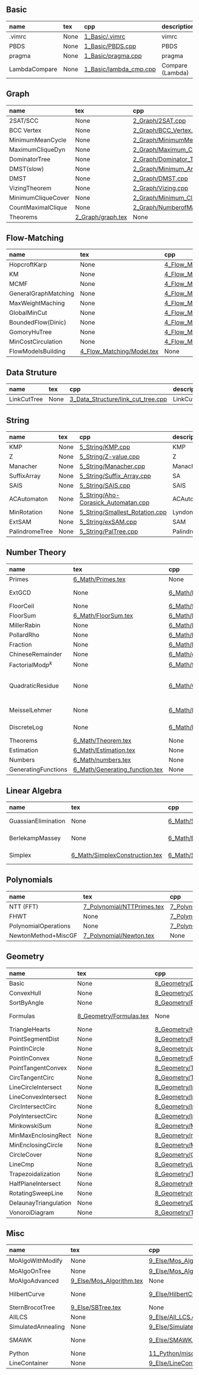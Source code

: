 ## Basic
|name|tex|cpp|description|source|tested|
|:-  |:- |:- |:-         |:-    |:-    |
|.vimrc|None|[1_Basic/.vimrc](1_Basic/.vimrc)|vimrc|LittleCube||
|PBDS|None|[1_Basic/PBDS.cpp](1_Basic/PBDS.cpp)|PBDS|LittleCube||
|pragma|None|[1_Basic/pragma.cpp](1_Basic/pragma.cpp)|pragma|LittleCube||
|LambdaCompare|None|[1_Basic/lambda_cmp.cpp](1_Basic/lambda_cmp.cpp)|Compare (Lambda)|LittleCube||
## Graph
|name|tex|cpp|description|source|tested|
|:-  |:- |:- |:-         |:-    |:-    |
|2SAT/SCC|None|[2_Graph/2SAT.cpp](2_Graph/2SAT.cpp)|SCC|victor.gao?||
|BCC Vertex|None|[2_Graph/BCC_Vertex.cpp](2_Graph/BCC_Vertex.cpp)|BCC|8BQube||
|MinimumMeanCycle|None|[2_Graph/MinimumMeanCycle.cpp](2_Graph/MinimumMeanCycle.cpp)|MinimumMeanCycle|LittleCube||
|MaximumCliqueDyn|None|[2_Graph/Maximum_Clique_Dyn.cpp](2_Graph/Maximum_Clique_Dyn.cpp)|Maximum_Clique_Dyn|8BQube||
|DominatorTree|None|[2_Graph/Dominator_Tree.cpp](2_Graph/Dominator_Tree.cpp)|DominatorTree|8BQube||
|DMST(slow)|None|[2_Graph/Minimum_Arborescence.cpp](2_Graph/Minimum_Arborescence.cpp)|DMST|8BQube||
|DMST|None|[2_Graph/DMST.cpp](2_Graph/DMST.cpp)|DMST|kactl||
|VizingTheorem|None|[2_Graph/Vizing.cpp](2_Graph/Vizing.cpp)|Vizing|LittleCube||
|MinimumCliqueCover|None|[2_Graph/Minimum_Clique_Cover.cpp](2_Graph/Minimum_Clique_Cover.cpp)|MinimumCliqueCover|8BQube||
|CountMaximalClique|None|[2_Graph/NumberofMaximalClique.cpp](2_Graph/NumberofMaximalClique.cpp)|#MaximalClique|8BQube||
|Theorems|[2_Graph/graph.tex](2_Graph/graph.tex)|None|GraphTheorems|8BQube||
## Flow-Matching
|name|tex|cpp|description|source|tested|
|:-  |:- |:- |:-         |:-    |:-    |
|HopcroftKarp|None|[4_Flow_Matching/Hopcroft-Karp.cpp](4_Flow_Matching/Hopcroft-Karp.cpp)|HopcroftKarp|kactl||
|KM|None|[4_Flow_Matching/Kuhn_Munkres.cpp](4_Flow_Matching/Kuhn_Munkres.cpp)|BipartieMatching (weighted)|8BQube||
|MCMF|None|[4_Flow_Matching/MincostMaxflow_dijkstra.cpp](4_Flow_Matching/MincostMaxflow_dijkstra.cpp)|MCMF|8BQube||
|GeneralGraphMatching|None|[4_Flow_Matching/Maximum_Simple_Graph_Matching.cpp](4_Flow_Matching/Maximum_Simple_Graph_Matching.cpp)|SimpleGraphMatching|8BQube||
|MaxWeightMaching|None|[4_Flow_Matching/Maximum_Weight_Matching.cpp](4_Flow_Matching/Maximum_Weight_Matching.cpp)|WeightedGenrealGraphMatching|8BQube||
|GlobalMinCut|None|[4_Flow_Matching/SW-mincut.cpp](4_Flow_Matching/SW-mincut.cpp)|GlobalMinCut|8BQube||
|BoundedFlow(Dinic)|None|[4_Flow_Matching/BoundedFlow.cpp](4_Flow_Matching/BoundedFlow.cpp)|BoundedFlow|8BQube||
|GomoryHuTree|None|[4_Flow_Matching/Gomory_Hu_tree.cpp](4_Flow_Matching/Gomory_Hu_tree.cpp)|GomoryHuTree|8BQube||
|MinCostCirculation|None|[4_Flow_Matching/MinCostCirculation.cpp](4_Flow_Matching/MinCostCirculation.cpp)|MinCostCirculation|8BQube||
|FlowModelsBuilding|[4_Flow_Matching/Model.tex](4_Flow_Matching/Model.tex)|None|BuildingFlowModels|8BQube||
## Data Struture
|name|tex|cpp|description|source|tested|
|:-  |:- |:- |:-         |:-    |:-    |
|LinkCutTree|None|[3_Data_Structure/link_cut_tree.cpp](3_Data_Structure/link_cut_tree.cpp)|LinkCutTree|victor.gao||
## String
|name|tex|cpp|description|source|tested|
|:-  |:- |:- |:-         |:-    |:-    |
|KMP|None|[5_String/KMP.cpp](5_String/KMP.cpp)|KMP|LittleCube||
|Z|None|[5_String/Z-value.cpp](5_String/Z-value.cpp)|Z|LittleCube||
|Manacher|None|[5_String/Manacher.cpp](5_String/Manacher.cpp)|Manacher|LittleCube||
|SuffixArray|None|[5_String/Suffix_Array.cpp](5_String/Suffix_Array.cpp)|SA|LittleCube||
|SAIS|None|[5_String/SAIS.cpp](5_String/SAIS.cpp)|SAIS|8BQube||
|ACAutomaton|None|[5_String/Aho-Corasick_Automatan.cpp](5_String/Aho-Corasick_Automatan.cpp)|ACAutomaton|LittleCube||
|MinRotation|None|[5_String/Smallest_Rotation.cpp](5_String/Smallest_Rotation.cpp)|LyndonFac|LittleCube||
|ExtSAM|None|[5_String/exSAM.cpp](5_String/exSAM.cpp)|SAM|8BQube||
|PalindromeTree|None|[5_String/PalTree.cpp](5_String/PalTree.cpp)|PalindromeTree|8BQube||
## Number Theory
|name|tex|cpp|description|source|tested|
|:-  |:- |:- |:-         |:-    |:-    |
|Primes|[6_Math/Primes.tex](6_Math/Primes.tex)|None|Primes|8BQube||
|ExtGCD|None|[6_Math/ExtGCD.cpp](6_Math/ExtGCD.cpp)|Extended Euclidean Algo|LittleCube||
|FloorCeil|None|[6_Math/floor_ceil.cpp](6_Math/floor_ceil.cpp)|Safe Floor and Ceil|8BQube||
|FloorSum|[6_Math/FloorSum.tex](6_Math/FloorSum.tex)|[6_Math/FloorSum.cpp](6_Math/FloorSum.cpp)|Floor Sum|LittleCube||
|MillerRabin|None|[6_Math/Miller_Rabin.cpp](6_Math/Miller_Rabin.cpp)|MillerRabin|8BQube||
|PollardRho|None|[6_Math/Pollard_Rho.cpp](6_Math/Pollard_Rho.cpp)|PollardRho|8BQube||
|Fraction|None|[6_Math/Fraction.cpp](6_Math/Fraction.cpp)|Fraction|8BQube||
|ChineseRemainder|None|[6_Math/chineseRemainder.cpp](6_Math/chineseRemainder.cpp)|ChineseRemainder|8BQube||
|FactorialMod$p^k$|None|[6_Math/fac_no_p.cpp](6_Math/fac_no_p.cpp)|See Luogu P4720|8BQube||
|QuadraticResidue|None|[6_Math/QuadraticResidue.cpp](6_Math/QuadraticResidue.cpp)|QuadraticResidue $O(\log^2 p)$|LittleCube|Lib-Checker Sqrt Mod|
|MeisselLehmer|None|[6_Math/PiCount.cpp](6_Math/PiCount.cpp)|Count Prime Number|8BQube||
|DiscreteLog|None|[6_Math/DiscreteLog.cpp](6_Math/DiscreteLog.cpp)|Discrete Logarithm|8BQube||
|Theorems|[6_Math/Theorem.tex](6_Math/Theorem.tex)|None|Number Theorems|8BQube||
|Estimation|[6_Math/Estimation.tex](6_Math/Estimation.tex)|None|Estimations|8BQube||
|Numbers|[6_Math/numbers.tex](6_Math/numbers.tex)|None|Some Numbers|8BQube||
|GeneratingFunctions|[6_Math/Generating_function.tex](6_Math/Generating_function.tex)|None|GF Tips|8BQube||
## Linear Algebra
|name|tex|cpp|description|source|tested|
|:-  |:- |:- |:-         |:-    |:-    |
|GuassianElimination|None|[6_Math/Simultaneous_Equations.cpp](6_Math/Simultaneous_Equations.cpp)|Guassian Elimination|8BQube||
|BerlekampMassey|None|[6_Math/Berlekamp-Massey.cpp](6_Math/Berlekamp-Massey.cpp)|Find Linear Recursion|8BQube||
|Simplex|[6_Math/SimplexConstruction.tex](6_Math/SimplexConstruction.tex)|[6_Math/Simplex.cpp](6_Math/Simplex.cpp)|Simplex Method|8BQube & LittleCube|UOJ 179 https://uoj.ac/submission/686996|
## Polynomials
|name|tex|cpp|description|source|tested|
|:-  |:- |:- |:-         |:-    |:-    |
|NTT (FFT)|[7_Polynomial/NTTPrimes.tex](7_Polynomial/NTTPrimes.tex)|[7_Polynomial/NTT.cpp](7_Polynomial/NTT.cpp)|NTT (FFT)|LittleCube||
|FHWT|None|[7_Polynomial/Fast_Walsh_Transform.cpp](7_Polynomial/Fast_Walsh_Transform.cpp)|FHWT|8BQube||
|PolynomialOperations|None|[7_Polynomial/Polynomial_Operation.cpp](7_Polynomial/Polynomial_Operation.cpp)||LittleCube||
|NewtonMethod+MiscGF|[7_Polynomial/Newton.tex](7_Polynomial/Newton.tex)|None||LittleCube||
## Geometry
|name|tex|cpp|description|source|tested|
|:-  |:- |:- |:-         |:-    |:-    |
|Basic|None|[8_Geometry/Default_code.cpp](8_Geometry/Default_code.cpp)|Default|8BQube||
|ConvexHull|None|[8_Geometry/Convex_hull.cpp](8_Geometry/Convex_hull.cpp)||8BQube||
|SortByAngle|None|[8_Geometry/Polar_Angle_Sort.cpp](8_Geometry/Polar_Angle_Sort.cpp)||8BQube||
|Formulas|[8_Geometry/Formulas.tex](8_Geometry/Formulas.tex)|None|Formulas in geometry|8BQube||
|TriangleHearts|None|[8_Geometry/Heart.cpp](8_Geometry/Heart.cpp)||8BQube||
|PointSegmentDist|None|[8_Geometry/PointSegDist.cpp](8_Geometry/PointSegDist.cpp)||8BQube||
|PointInCircle|None|[8_Geometry/point_in_circle.cpp](8_Geometry/point_in_circle.cpp)||8BQube||
|PointInConvex|None|[8_Geometry/PointInConvex.cpp](8_Geometry/PointInConvex.cpp)||8BQube||
|PointTangentConvex|None|[8_Geometry/TangentPointToHull.cpp](8_Geometry/TangentPointToHull.cpp)||8BQube||
|CircTangentCirc|None|[8_Geometry/Tangent_line_of_two_circles.cpp](8_Geometry/Tangent_line_of_two_circles.cpp)||8BQube||
|LineCircleIntersect|None|[8_Geometry/Intersection_of_line_and_circle.cpp](8_Geometry/Intersection_of_line_and_circle.cpp)||8BQube||
|LineConvexIntersect|None|[8_Geometry/Intersection_of_line_and_convex.cpp](8_Geometry/Intersection_of_line_and_convex.cpp)||8BQube||
|CircIntersectCirc|None|[8_Geometry/Intersection_of_two_circles.cpp](8_Geometry/Intersection_of_two_circles.cpp)||8BQube||
|PolyIntersectCirc|None|[8_Geometry/Intersection_of_polygon_and_circle.cpp](8_Geometry/Intersection_of_polygon_and_circle.cpp)||8BQube||
|MinkowskiSum|None|[8_Geometry/Minkowski_Sum.cpp](8_Geometry/Minkowski_Sum.cpp)||8BQube||
|MinMaxEnclosingRect|None|[8_Geometry/minMaxEnclosingRectangle.cpp](8_Geometry/minMaxEnclosingRectangle.cpp)||8BQube||
|MinEnclosingCircle|None|[8_Geometry/Minimum_Enclosing_Circle.cpp](8_Geometry/Minimum_Enclosing_Circle.cpp)||8BQube||
|CircleCover|None|[8_Geometry/CircleCover.cpp](8_Geometry/CircleCover.cpp)||8BQube||
|LineCmp|None|[8_Geometry/LineCmp.cpp](8_Geometry/LineCmp.cpp)||LittleCube||
|Trapezoidalization|None|[8_Geometry/Trapezoidalization.cpp](8_Geometry/Trapezoidalization.cpp)||8BQube||
|HalfPlaneIntersect|None|[8_Geometry/Half_plane_intersection.cpp](8_Geometry/Half_plane_intersection.cpp)||8BQube||
|RotatingSweepLine|None|[8_Geometry/rotatingSweepLine.cpp](8_Geometry/rotatingSweepLine.cpp)||8BQube||
|DelaunayTriangulation|None|[8_Geometry/DelaunayTriangulation.cpp](8_Geometry/DelaunayTriangulation.cpp)||8BQube||
|VonoroiDiagram|None|[8_Geometry/Triangulation_Vonoroi.cpp](8_Geometry/Triangulation_Vonoroi.cpp)||8BQube||
## Misc
|name|tex|cpp|description|source|tested|
|:-  |:- |:- |:-         |:-    |:-    |
|MoAlgoWithModify|None|[9_Else/Mos_Algorithm_With_modification.cpp](9_Else/Mos_Algorithm_With_modification.cpp)|$O(N^{5/3})$|8BQube||
|MoAlgoOnTree|None|[9_Else/Mos_Algorithm_On_Tree.cpp](9_Else/Mos_Algorithm_On_Tree.cpp)||8BQube||
|MoAlgoAdvanced|[9_Else/Mos_Algorithm.tex](9_Else/Mos_Algorithm.tex)|None||8BQube||
|HilbertCurve|None|[9_Else/HilbertCurve.cpp](9_Else/HilbertCurve.cpp)|Mo's optimize|8BQube||
|SternBrocotTree|[9_Else/SBTree.tex](9_Else/SBTree.tex)|None||LittleCube||
|AllLCS|None|[9_Else/All_LCS.cpp](9_Else/All_LCS.cpp)||8BQube||
|SimulatedAnnealing|None|[9_Else/SimulatedAnnealing.cpp](9_Else/SimulatedAnnealing.cpp)||8BQube||
|SMAWK|None|[9_Else/SMAWK.cpp](9_Else/SMAWK.cpp)||LittleCube|BZOJ 2739 https://darkbzoj.cc/problem/2739|
|Python|None|[11_Python/misc.py](11_Python/misc.py)||LittleCube||
|LineContainer|None|[9_Else/LineContainer.cpp](9_Else/LineContainer.cpp)||kactl||
